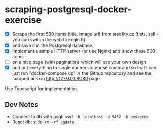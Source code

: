 # scraping-postgresql-docker-exercise

- [x] Scrape the first 500 items (title, image url) from sreality.cz (flats, sell - you can switch the web to English)
- [x] and save it in the Postgresql database.  
- [x] Implement a simple HTTP server (or use Nginx) and show these 500 items
- [ ] on a nice page (with pagination) which will use your own design
- [x] and put everything to single docker-compose command so that I can just run "docker-compose up" in the Github repository and see the scraped ads on http://127.0.0.1:8080 page. 

Use Typescript for implementation.


## Dev Notes

* Connect to db with psql: `psql -h localhost -p 5432 -U postgres`
* Reset db: `sudo rm -rf pgdata`
